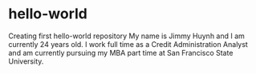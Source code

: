 # hello-world
Creating first hello-world repository
My name is Jimmy Huynh and I am currently 24 years old. I work full time as a Credit Administration Analyst and am currently pursuing my MBA part time at San Francisco State University. 

